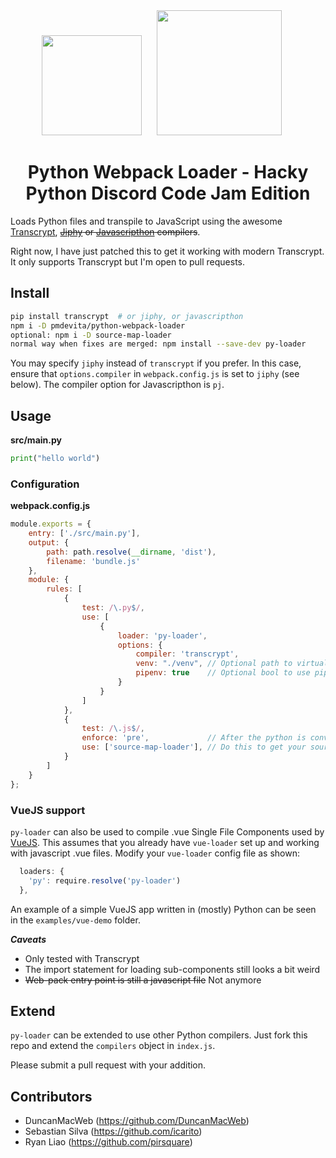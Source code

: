 
<div align="center">
  <img width="160" height="160"
    src="https://cdn.worldvectorlogo.com/logos/python-5.svg">
  <a href="https://github.com/webpack/webpack">
    <img width="200" height="200" hspace="20"
      src="https://webpack.js.org/assets/icon-square-big.svg">
  </a>
  <h1>Python Webpack Loader - Hacky Python Discord Code Jam Edition</h1>
</div>

Loads Python files and transpile to JavaScript using the awesome [Transcrypt](http://www.transcrypt.org/), ~~[Jiphy](https://github.com/timothycrosley/jiphy) or [Javascripthon](https://github.com/metapensiero/metapensiero.pj) compilers~~.

Right now, I have just patched this to get it working with modern Transcrypt. It only supports Transcrypt but I'm open to pull requests.


## Install

```bash
pip install transcrypt  # or jiphy, or javascripthon
npm i -D pmdevita/python-webpack-loader
optional: npm i -D source-map-loader
normal way when fixes are merged: npm install --save-dev py-loader
```

You may specify `jiphy` instead of `transcrypt` if you prefer. In this case, ensure that `options.compiler` in `webpack.config.js` is set to `jiphy` (see below). The compiler option for Javascripthon is `pj`.

## Usage

**src/main.py**
```py
print("hello world")
```

### Configuration

**webpack.config.js**
```js
module.exports = {
    entry: ['./src/main.py'],
    output: {
        path: path.resolve(__dirname, 'dist'),
        filename: 'bundle.js'
    },
    module: {
        rules: [
            {
                test: /\.py$/,
                use: [
                    {
                        loader: 'py-loader',
                        options: {
                            compiler: 'transcrypt',
                            venv: "./venv", // Optional path to virtual environment to use for compilation
                            pipenv: true    // Optional bool to use pipenv
                        }
                    }
                ]
            },
            {
                test: /\.js$/,
                enforce: 'pre',             // After the python is converted to JS, it loads through the JS loader
                use: ['source-map-loader'], // Do this to get your sourcemaps (kinda) working
            }
        ]
    }
};
```

### VueJS support

`py-loader` can also be used to compile .vue Single File Components used by [VueJS](https://www.vuejs.org). This assumes that you already have `vue-loader` set up and working with javascript .vue files. Modify your `vue-loader` config file as shown:

```js
  loaders: {
    'py': require.resolve('py-loader')
  },
```

An example of a simple VueJS app written in (mostly) Python can be seen in the `examples/vue-demo` folder.

***Caveats***
* Only tested with Transcrypt
* The import statement for loading sub-components still looks a bit weird
* ~~Web-pack entry point is still a javascript file~~ Not anymore

## Extend

`py-loader` can be extended to use other Python compilers. Just fork this repo and extend the `compilers` object in `index.js`.

Please submit a pull request with your addition.


## Contributors

- DuncanMacWeb (https://github.com/DuncanMacWeb)
- Sebastian Silva (https://github.com/icarito)
- Ryan Liao (https://github.com/pirsquare)
